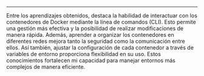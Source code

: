 ---
Entre los aprendizajes obtenidos, destaca la habilidad de interactuar con los contenedores de Docker mediante la línea de comandos (CLI). Esto permite una gestión más efectiva y la posibilidad de realizar modificaciones de manera rápida. Además, aprender a organizar los contenedores en diferentes redes mejora tanto la seguridad como la comunicación entre ellos. Así también, ajustar la configuración de cada contenedor a través de variables de entorno proporciona flexibilidad en su uso. Estos conocimientos fortalecen mi capacidad para manejar entornos más complejos de manera eficiente.
